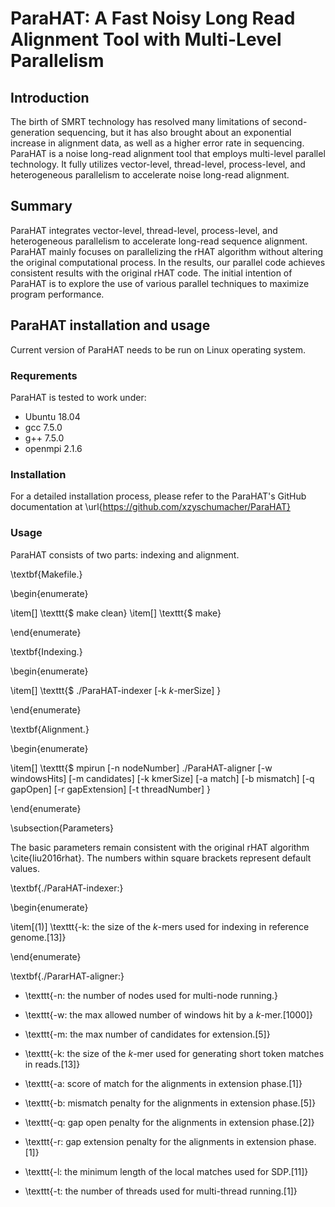 # ParaHAT: A Fast Noisy Long Read Alignment Tool with Multi-Level Parallelism

## Introduction

The birth of SMRT technology has resolved many limitations of second-generation sequencing, but it has also brought about an exponential increase in alignment data, as well as a higher error rate in sequencing. ParaHAT is a noise long-read alignment tool that employs multi-level parallel technology. It fully utilizes vector-level, thread-level, process-level, and heterogeneous parallelism to accelerate noise long-read alignment.

## Summary

ParaHAT integrates vector-level, thread-level, process-level, and heterogeneous parallelism to accelerate long-read sequence alignment. ParaHAT mainly focuses on parallelizing the rHAT algorithm without altering the original computational process. In the results, our parallel code achieves consistent results with the original rHAT code. The initial intention of ParaHAT is to explore the use of various parallel techniques to maximize program performance.

## ParaHAT installation and usage

Current version of ParaHAT needs to be run on Linux operating system.

### Requrements

ParaHAT is tested to work under:

* Ubuntu 18.04
* gcc 7.5.0
* g++ 7.5.0
* openmpi 2.1.6

### Installation

For a detailed installation process, please refer to the ParaHAT's GitHub documentation at \url{https://github.com/xzyschumacher/ParaHAT}

### Usage

ParaHAT consists of two parts: indexing and alignment.

\textbf{Makefile.} 

\begin{enumerate}

  \item[] \texttt{\$ make clean}
  \item[] \texttt{\$ make}
  
\end{enumerate}

\textbf{Indexing.} 

\begin{enumerate}

  \item[] \texttt{\$ ./ParaHAT-indexer [-k $k$-merSize] <HashIndexDir> <Reference>}
  
\end{enumerate}

\textbf{Alignment.} 

\begin{enumerate}

  \item[] \texttt{\$ mpirun [-n nodeNumber] ./ParaHAT-aligner [-w windowsHits] [-m candidates] [-k kmerSize] [-a match] [-b mismatch]
[-q gapOpen] [-r gapExtension] [-t threadNumber] <HashIndexDir> <ReadFile> <Reference>}
  
\end{enumerate}

\subsection{Parameters}

The basic parameters remain consistent with the original rHAT algorithm \cite{liu2016rhat}. The numbers within square brackets represent default values.

\textbf{./ParaHAT-indexer:} 

\begin{enumerate}

  \item[(1)] \texttt{-k: the size of the $k$-mers used for indexing in reference genome.[13]}
  
\end{enumerate}

\textbf{./PararHAT-aligner:} 

  * \texttt{-n: the number of nodes used for multi-node running.}

  * \texttt{-w: the max allowed number of windows hit by a $k$-mer.[1000]}

  * \texttt{-m: the max number of candidates for extension.[5]}

  * \texttt{-k: the size of the $k$-mer used for generating short token matches in reads.[13]}

  * \texttt{-a: score of match for the alignments in extension phase.[1]}

  * \texttt{-b: mismatch penalty for the alignments in extension phase.[5]}

  * \texttt{-q: gap open penalty for the alignments in extension phase.[2]}

  * \texttt{-r: gap extension penalty for the alignments in extension phase.[1]}

  * \texttt{-l: the minimum length of the local matches used for SDP.[11]}

  * \texttt{-t: the number of threads used for multi-thread running.[1]}
